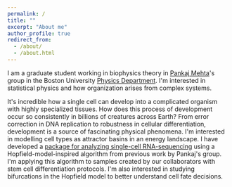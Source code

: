 ```yaml
---
permalink: /
title: ""
excerpt: "About me"
author_profile: true
redirect_from:
  - /about/
  - /about.html
---
```


I am a graduate student working in biophysics theory in [Pankaj Mehta](http://physics.bu.edu/~pankajm/)'s group in the Boston University [Physics Department](http://physics.bu.edu/). I'm interested in statistical physics and how organization arises from complex systems.

It's incredible how a single cell can develop into a complicated organism with highly specialized tissues. How does this process of development occur so consistently in billions of creatures across Earth? From error correction in DNA replication to robustness in cellular differentiation, development is a source of fascinating physical phenomena. I'm interested in modelling cell types as attractor basins in an energy landscape. I have developed a [package for analyzing single-cell RNA-sequencing](https://github.com/Emergent-Behaviors-in-Biology/scTOP) using a Hopfield-model-inspired algorithm from previous work by Pankaj's group. I'm applying this algorithm to samples created by our collaborators with stem cell differentiation protocols. I'm also interested in studying bifurcations in the Hopfield model to better understand cell fate decisions.

